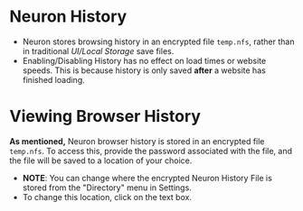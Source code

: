 # Neuron History

 - Neuron stores browsing history in an encrypted file `temp.nfs`, rather than in traditional *UI/Local Storage*  save files.
 - Enabling/Disabling History has no effect on load times or website speeds. This is because history is only saved **after** a website has finished loading.

# Viewing Browser History

**As mentioned,** Neuron browser history is stored in an encrypted file `temp.nfs`. To access this, provide the password associated with the file, and the file will be saved to a location of your choice.

 - **NOTE**: You can change where the encrypted Neuron History File is stored from the "Directory" menu in Settings.
 - To change this location, click on the text box.
